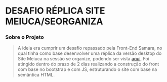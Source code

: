 # DESAFIO RÉPLICA SITE MEIUCA/SEORGANIZA

### Sobre o Projeto
> A ideia era cumprir um desafio repassado pela Front-End Samara, no qual tinha como base desenvolver uma réplica da versão desktop do Site Meiuca na sessão se organize, podendo ser vista [aqui](https://www.meiuca.design/seorganiza). Foi atingido dentro do prazo de 2 dias realizando a construção do front com base no bootstrap e com JS, estruturando o site com base na semântica HTML.
